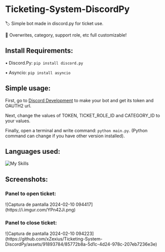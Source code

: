 ﻿# Ticketing-System-DiscordPy

🏷️ Simple bot made in discord.py for ticket use. <p>
📨 Overwrites, category, support role, etc full customizable!

<h2>Install Requirements:</h2>

• Discord.Py: ``pip install discord.py``<p>
• Asyncio: ``pip install asyncio``

<h2>Simple usage:</h2>

First, go to [Discord Development](https://discord.dev) to make your bot and get its token and OAUTH2 url.<p>
Next, change the values of TOKEN, TICKET_ROLE_ID and CATEGORY_ID to your values.<p>
Finally, open a terminal and write command: ``python main.py``. (Python command can change if you have other version installed).

<h2>Languages used:</h2>

![My Skills](https://skillicons.dev/icons?i=python)

<h2>Screenshots:</h2>

<h3>Panel to open ticket:</h3>
![Captura de pantalla 2024-02-10 094417](https://i.imgur.com/YPn42Ji.png)


<h3>Panel to close ticket:</h3>
![Captura de pantalla 2024-02-10 094223](https://github.com/xZexius/Ticketing-System-DiscordPy/assets/91893784/85772b8a-5d1c-4d24-978c-207eb7236e3e)
